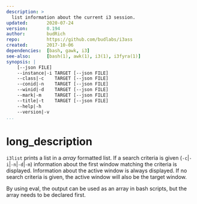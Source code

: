 ```yaml
---
description: >
  list information about the current i3 session.
updated:       2020-07-24
version:       0.194
author:        budRich
repo:          https://github.com/budlabs/i3ass
created:       2017-10-06
dependencies:  [bash, gawk, i3]
see-also:      [bash(1), awk(1), i3(1), i3fyra(1)]
synopsis: |
    [--json FILE]
    --instance|-i TARGET [--json FILE]
    --class|-c    TARGET [--json FILE]
    --conid|-n    TARGET [--json FILE]
    --winid|-d    TARGET [--json FILE]
    --mark|-m     TARGET [--json FILE]
    --title|-t    TARGET [--json FILE]
    --help|-h
    --version|-v
...
```


# long_description

`i3list` prints a list in a *array* formatted list. 
If a search criteria is given 
(`-c`|`-i`|`-n`|`-d`|`-m`) 
information about the first window matching the criteria is displayed. 
Information about the active window is always displayed. 
If no search criteria is given, 
the active window will also be the target window.

By using eval, 
the output can be used as an array in bash scripts, 
but the array needs to be declared first.
